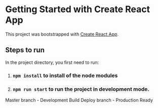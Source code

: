 # Getting Started with Create React App

This project was bootstrapped with [Create React App](https://github.com/facebook/create-react-app).

## Steps to run

In the project directory, you first need to run:

1. ### `npm install` to install of the node modules
2. ### `npm run start` to run the project in development mode.

Master branch - Development Build
Deploy branch - Production Ready
